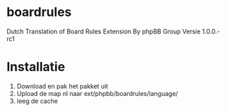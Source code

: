 boardrules
==========

Dutch Translation of Board Rules Extension By phpBB Group
Versie 1.0.0.-rc1

Installatie
===========

1. Download en pak het pakket uit
2. Upload de map nl naar ext/phpbb/boardrules/language/
3. leeg de cache
